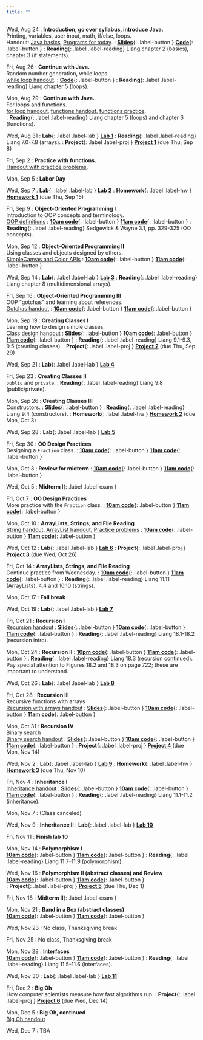 ```yaml
---
title: ""
---
```


Wed, Aug 24
: **Introduction, go over syllabus, introduce Java.**  
  Printing, variables, user input, math, if/else, loops.  
  Handout: [Java basics](lectures/intro/java-basics.pdf), [Programs for today](lectures/intro/intro-programs-to-write.pdf).
: [**Slides**](lectures/intro/intro-1-slides.pdf){: .label-button } 
  [**Code**](lectures/intro/Main.java){: .label-button } 
: **Reading**{: .label .label-reading} Liang chapter 2 (basics), chapter 3 (if statements).

Fri, Aug 26
: **Continue with Java.**  
  Random number generation, while loops.  
  [while loop handout](lectures/intro/while-loops-handout.pdf).
: [**Code**](lectures/intro/Loop.java){: .label-button }
: **Reading**{: .label .label-reading} Liang chapter 5 (loops).

Mon, Aug 29
: **Continue with Java.**  
  For loops and functions.  
  [for loop handout](lectures/intro/for-loops-handout.pdf),
  [functions handout](lectures/intro/functions-handout.pdf),
  [functions practice](lectures/intro/functions-practice.pdf).  
: **Reading**{: .label .label-reading} Liang chapter 5 (loops) and chapter 6 (functions).

Wed, Aug 31
: **Lab**{: .label .label-lab } [**Lab 1**](labs/lab1/)
: **Reading**{: .label .label-reading} Liang 7.0-7.8 (arrays).
: **Project**{: .label .label-proj } [**Project 1**](projects/proj1) (due Thu, Sep 8)

Fri, Sep 2
: **Practice with functions.**  
  [Handout with practice problems](lectures/intro/functions-practice.pdf).  

Mon, Sep 5
: **Labor Day**

Wed, Sep 7
: **Lab**{: .label .label-lab } [**Lab 2**](labs/lab2/)
: **Homework**{: .label .label-hw } [**Homework 1**](homework/hw1) (due Thu, Sep 15)

Fri, Sep 9
: **Object-Oriented Programming I**  
  Introduction to OOP concepts and terminology.  
  [OOP definitions](lectures/oop/oop-defs.pdf)
: [**10am code**](https://github.com/pkirlin/cs142-f22-inclass/tree/10am/src/functions/FunctionPractice.java){: .label-button } 
	[**11am code**](https://github.com/pkirlin/cs142-f22-inclass/tree/11am/src/functions/FunctionPractice.java){: .label-button }
: **Reading**{: .label .label-reading} Sedgewick & Wayne 3.1, pp. 329-325 (OO concepts).

Mon, Sep 12
: **Object-Oriented Programming II**  
  Using classes and objects designed by others.  
  [SimpleCanvas and Color APIs](lectures/oop/simplecanvas-and-color.pdf)
: [**10am code**](https://github.com/pkirlin/cs142-f22-inclass/tree/10am/src/oop1){: .label-button } 
  [**11am code**](https://github.com/pkirlin/cs142-f22-inclass/tree/11am/src/oop1){: .label-button }

Wed, Sep 14
: **Lab**{: .label .label-lab } [**Lab 3**](labs/lab3/)
: **Reading**{: .label .label-reading} Liang chapter 8 (multidimensional arrays).

Fri, Sep 16
: **Object-Oriented Programming III**  
  OOP "gotchas" and learning about references.  
  [Gotchas handout](lectures/oop/oop-gotchas-handout.pdf)
: [**10am code**](https://github.com/pkirlin/cs142-f22-inclass/tree/10am/src/oop1){: .label-button } 
  [**11am code**](https://github.com/pkirlin/cs142-f22-inclass/tree/11am/src/oop1){: .label-button }
  
Mon, Sep 19
: **Creating Classes I**  
  Learning how to design simple classes.  
  [Class design handout](lectures/oop/oop-creating-classes-handout.pdf)
: [**Slides**](lectures/oop/oop-creating-classes-slides1.pdf){: .label-button } 
  [**10am code**](https://github.com/pkirlin/cs142-f22-inclass/tree/10am/src/oop2){: .label-button } 
  [**11am code**](https://github.com/pkirlin/cs142-f22-inclass/tree/11am/src/oop2){: .label-button }
: **Reading**{: .label .label-reading} Liang 9.1-9.3, 9.5 (creating classes).
: **Project**{: .label .label-proj } [**Project 2**](projects/proj2) (due Thu, Sep 29)

Wed, Sep 21
: **Lab**{: .label .label-lab } [**Lab 4**](labs/lab4/)

Fri, Sep 23
: **Creating Classes II**  
  `public` and `private`.
: **Reading**{: .label .label-reading} Liang 9.8 (public/private).

Mon, Sep 26
: **Creating Classes III**  
  Constructors.
: [**Slides**](lectures/oop/creating-classes-day2-slides.pdf){: .label-button } 
: **Reading**{: .label .label-reading} Liang 9.4 (constructors).
: **Homework**{: .label .label-hw } [**Homework 2**](homework/hw2) (due Mon, Oct 3)

Wed, Sep 28
: **Lab**{: .label .label-lab } [**Lab 5**](labs/lab5/)

Fri, Sep 30
: **OO Design Practices**  
  Designing a `Fraction` class.
:   [**10am code**](https://github.com/pkirlin/cs142-f22-inclass/tree/10am/src/fraction){: .label-button } 
	[**11am code**](https://github.com/pkirlin/cs142-f22-inclass/tree/11am/src/fraction){: .label-button }

Mon, Oct 3
: **Review for midterm**
:   [**10am code**](https://github.com/pkirlin/cs142-f22-inclass/tree/10am/src/midterm1prep){: .label-button } 
	[**11am code**](https://github.com/pkirlin/cs142-f22-inclass/tree/11am/src/midterm1prep){: .label-button }

Wed, Oct 5
: **Midterm I**{: .label .label-exam }

Fri, Oct 7
: **OO Design Practices**  
  More practice with the `Fraction` class.
:   [**10am code**](https://github.com/pkirlin/cs142-f22-inclass/tree/10am/src/fraction){: .label-button } 
	[**11am code**](https://github.com/pkirlin/cs142-f22-inclass/tree/11am/src/fraction){: .label-button }

Mon, Oct 10
: **ArrayLists, Strings, and File Reading**  
  [String handout](lectures/arraylists-str/strings-handout.pdf),
  [ArrayList handout](lectures/arraylists-str/arraylists-handout.pdf),
  [Practice problems](lectures/arraylists-str/practice.pdf)
:   [**10am code**](https://github.com/pkirlin/cs142-f22-inclass/tree/10am/src/prebreak/Exercises.java){: .label-button } 
	[**11am code**](https://github.com/pkirlin/cs142-f22-inclass/tree/11am/src/prebreak/Exercises.java){: .label-button }

Wed, Oct 12
: **Lab**{: .label .label-lab } [**Lab 6**](labs/lab6/)
: **Project**{: .label .label-proj } [**Project 3**](projects/proj3) (due Wed, Oct 26)

Fri, Oct 14
: **ArrayLists, Strings, and File Reading**  
  Continue practice from Wednesday.
:   [**10am code**](https://github.com/pkirlin/cs142-f22-inclass/tree/10am/src/prebreak/Exercises.java){: .label-button } 
	[**11am code**](https://github.com/pkirlin/cs142-f22-inclass/tree/11am/src/prebreak/Exercises.java){: .label-button }
: **Reading**{: .label .label-reading} Liang 11.11 (ArrayLists), 4.4 and 10.10 (strings).

Mon, Oct 17
: **Fall break**

Wed, Oct 19
: **Lab**{: .label .label-lab } [**Lab 7**](labs/lab7/)

Fri, Oct 21
: **Recursion I**  
  [Recursion handout](lectures/recursion/recursion-handout.pdf)
: [**Slides**](lectures/recursion/recursion-1-slides.pdf){: .label-button } 
	[**10am code**](https://github.com/pkirlin/cs142-f22-inclass/tree/10am/src/recursion/Recursion1.java){: .label-button } 
	[**11am code**](https://github.com/pkirlin/cs142-f22-inclass/tree/11am/src/recursion/Recursion1.java){: .label-button }
: **Reading**{: .label .label-reading} Liang 18.1-18.2 (recursion intro).

Mon, Oct 24
: **Recursion II**
:   [**10pm code**](https://github.com/pkirlin/cs142-f22-inclass/tree/10am/src/recursion/Recursion2.java){: .label-button } 
	[**11am code**](https://github.com/pkirlin/cs142-f22-inclass/tree/11am/src/recursion/Recursion2.java){: .label-button }
: **Reading**{: .label .label-reading} Liang 18.3 (recursion continued).  Pay special attention to Figures 18.2 and 18.3 on
  page 722; these are important to understand.

Wed, Oct 26
: **Lab**{: .label .label-lab } [**Lab 8**](labs/lab8/)

Fri, Oct 28
: **Recursion III**  
  Recursive functions with arrays  
    [Recursion with arrays handout](lectures/recursion/recursion-with-arrays.pdf)
: [**Slides**](lectures/recursion/day3-recursion-with-arrays-slides.pdf){: .label-button } 
	[**10am code**](https://github.com/pkirlin/cs142-f22-inclass/blob/10am/src/recursion/Recursion3.java){: .label-button } 
	[**11am code**](https://github.com/pkirlin/cs142-f22-inclass/blob/11am/src/recursion/Recursion3.java){: .label-button }

Mon, Oct 31
: **Recursion IV**  
  Binary search  
	[Binary search handout](lectures/recursion/binsearch-handout.pdf)
: [**Slides**](lectures/recursion/day4-binsearch-slides.pdf){: .label-button } 
	[**10am code**](https://github.com/pkirlin/cs142-f22-inclass/blob/10am/src/recursion/BinarySearch.java){: .label-button } 
	[**11am code**](https://github.com/pkirlin/cs142-f22-inclass/blob/11am/src/recursion/BinarySearch.java){: .label-button }
: **Project**{: .label .label-proj } [**Project 4**](projects/proj4) (due Mon, Nov 14)

Wed, Nov 2
: **Lab**{: .label .label-lab } [**Lab 9**](labs/lab9/)
: **Homework**{: .label .label-hw } [**Homework 3**](homework/hw3) (due Thu, Nov 10)

Fri, Nov 4
: **Inheritance I**  
  [Inheritance handout](lectures/inheritance/Inheritance-handout.pdf) 
: [**Slides**](lectures/inheritance/day1-inherit-slides.pdf){: .label-button } 
	[**10am code**](https://github.com/pkirlin/cs142-f22-inclass/tree/10am/src/inherit1){: .label-button } 
	[**11am code**](https://github.com/pkirlin/cs142-f22-inclass/tree/11am/src/inherit1){: .label-button }
: **Reading**{: .label .label-reading} Liang 11.1-11.2 (inheritance). 


Mon, Nov 7
: (Class canceled)

Wed, Nov 9
: **Inheritance II**
: **Lab**{: .label .label-lab } [**Lab 10**](labs/lab10/)

Fri, Nov 11
: **Finish lab 10**

Mon, Nov 14
: **Polymorphism I**  
	[**10am code**](https://github.com/pkirlin/cs142-f22-inclass/tree/10am/src/poly1){: .label-button } 
	[**11am code**](https://github.com/pkirlin/cs142-f22-inclass/tree/11am/src/poly1){: .label-button }
: **Reading**{: .label .label-reading} Liang 11.7-11.9 (polymorphism). 

Wed, Nov 16
: **Polymorphism II (abstract classes) and Review**  
	[**10am code**](https://github.com/pkirlin/cs142-f22-inclass/tree/10am/src/poly2){: .label-button } 
	[**11am code**](https://github.com/pkirlin/cs142-f22-inclass/tree/11am/src/poly2){: .label-button }  
: **Project**{: .label .label-proj } [**Project 5**](projects/proj5) (due Thu, Dec 1)

Fri, Nov 18
: **Midterm II**{: .label .label-exam }

Mon, Nov 21
: **Band in a Box (abstract classes)**  
	[**10am code**](https://github.com/pkirlin/cs142-f22-inclass/tree/10am/src/bandinabox){: .label-button } 
	[**11am code**](https://github.com/pkirlin/cs142-f22-inclass/tree/11am/src/bandinabox){: .label-button } 

Wed, Nov 23
: No class, Thanksgiving break

Fri, Nov 25
: No class, Thanksgiving break

Mon, Nov 28
: **Interfaces**  
	[**10am code**](https://github.com/pkirlin/cs142-f22-inclass/tree/10am/src/interfaces1){: .label-button } 
	[**11am code**](https://github.com/pkirlin/cs142-f22-inclass/tree/11am/src/interfaces1){: .label-button }
: **Reading**{: .label .label-reading} Liang 11.5-11.6 (interfaces). 

Wed, Nov 30
: **Lab**{: .label .label-lab } [**Lab 11**](labs/lab11/)

Fri, Dec 2
: **Big Oh**  
  How computer scientists measure how fast algorithms run. 
: **Project**{: .label .label-proj } [**Project 6**](projects/proj6) (due Wed, Dec 14)

Mon, Dec 5
: **Big Oh, continued**  
  [Big Oh handout](lectures/big-oh/bigoh-handout.pdf) 

Wed, Dec 7
: TBA
